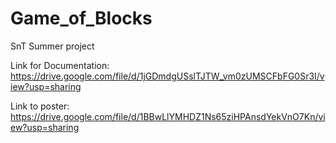 # Game_of_Blocks
SnT Summer project  

Link for Documentation:  
 https://drive.google.com/file/d/1jGDmdgUSslTJTW_vm0zUMSCFbFG0Sr3I/view?usp=sharing

Link to poster:  
https://drive.google.com/file/d/1BBwLlYMHDZ1Ns65ziHPAnsdYekVnO7Kn/view?usp=sharing
